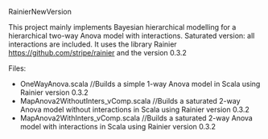RainierNewVersion

This project mainly implements Bayesian hierarchical modelling for a hierarchical two-way Anova model with interactions. Saturated version: all interactions are included.
It uses the library Rainier https://github.com/stripe/rainier and the version 0.3.2

Files:
- OneWayAnova.scala //Builds a simple 1-way Anova model in Scala using Rainier version 0.3.2
- MapAnova2WithoutInters_vComp.scala //Builds a saturated 2-way Anova model without interactions in Scala using Rainier version 0.3.2
- MapAnova2WithInters_vComp.scala //Builds a saturated 2-way Anova model with interactions in Scala using Rainier version 0.3.2
